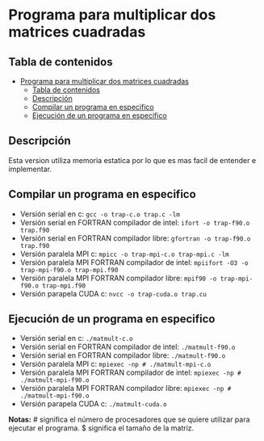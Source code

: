 # Programa para multiplicar dos matrices cuadradas

## Tabla de contenidos

- [Programa para multiplicar dos matrices cuadradas](#programa-para-multiplicar-dos-matrices-cuadradas)
  - [Tabla de contenidos](#tabla-de-contenidos)
  - [Descripción](#descripci%C3%B3n)
  - [Compilar un programa en especifico](#compilar-un-programa-en-especifico)
  - [Ejecución de un programa en especifico](#ejecuci%C3%B3n-de-un-programa-en-especifico)

## Descripción

Esta version utiliza memoria estatica por lo que es mas facil de entender e implementar.

## Compilar un programa en especifico

- Versión serial en c: `gcc -o trap-c.o trap.c -lm`
- Versión serial en FORTRAN compilador de intel: `ifort -o trap-f90.o trap.f90`
- Versión serial en FORTRAN compilador libre: `gfortran -o trap-f90.o trap.f90`
- Versión paralela MPI c: `mpicc -o trap-mpi-c.o trap-mpi.c -lm`
- Versión paralela MPI FORTRAN compilador de intel: `mpiifort -O3 -o trap-mpi-f90.o trap-mpi.f90`
- Versión paralela MPI FORTRAN compilador libre: `mpif90 -o trap-mpi-f90.o trap-mpi.f90`
- Versión parapela CUDA c: `nvcc -o trap-cuda.o trap.cu`

## Ejecución de un programa en especifico

- Versión serial en c: `./matmult-c.o`
- Versión serial en FORTRAN compilador de intel: `./matmult-f90.o`
- Versión serial en FORTRAN compilador libre: `./matmult-f90.o`
- Versión paralela MPI c: `mpiexec -np # ./matmult-mpi-c.o`
- Versión paralela MPI FORTRAN compilador de intel: `mpiexec -np # ./matmult-mpi-f90.o`
- Versión paralela MPI FORTRAN compilador libre: `mpiexec -np # ./matmult-mpi-f90.o`
- Versión parapela CUDA c: `./matmult-cuda.o`

**Notas:** # significa el número de procesadores que se quiere utilizar para ejecutar el programa. $ significa el tamaño de la matriz.